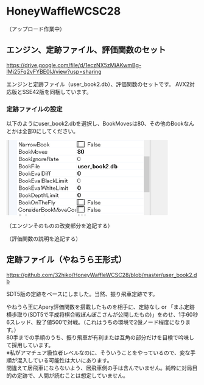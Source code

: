 # HoneyWaffleWCSC28

（アップロード作業中）

## エンジン、定跡ファイル、評価関数のセット

https://drive.google.com/file/d/1eczNX5zMiAKwmBg-IMj25Fq2vFYBE0lJ/view?usp=sharing

エンジンと定跡ファイル（user_book2.db）、評価関数のセットです。
AVX2対応版とSSE42版を同梱しています。

### 定跡ファイルの設定

以下のようにuser_book2.dbを選択し、BookMovesは80、その他のBookなんとかは全部0にしてください。

![エンジン設定](https://github.com/32hiko/HoneyWaffleWCSC28/blob/master/book_ss_2018-05-10%2000.05.00.png)

（エンジンそのものの改変部分を追記する）

（評価関数の説明を追記する）

## 定跡ファイル（やねうら王形式）

https://github.com/32hiko/HoneyWaffleWCSC28/blob/master/user_book2.db

SDT5版の定跡をベースにしました。当然、振り飛車定跡です。

やねうら王にApery評価関数を搭載したものを相手に、定跡なし or 「まふ定跡横歩取り(SDT5で平成将棋合戦ぽんぽこさんが公開したもの)」をのせ、1手60秒6スレッド、投了値500で対戦。（これはうちの環境で2億ノード程度になります。）  
80手までの手順のうち、振り飛車が有利または互角の部分だけを目検で吟味して採用しています。  
※私がアマチュア級位者レベルなのに、そういうことをやっているので、変な手順が混入している可能性は大いにあります。  
間違えて居飛車にならないよう、居飛車側の手は含んでいません。純粋に対局目的の定跡で、人間が読むことは想定していません。  
